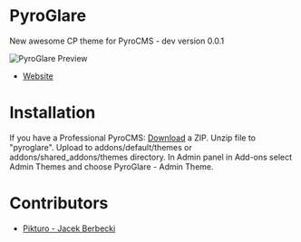 PyroGlare 
=========
New awesome CP theme for PyroCMS - dev version 0.0.1

![PyroGlare Preview](http://www.pikturo.pl/files/large/36dfb4237b656c2727abc41bceffb671.png)

* [Website](http://www.pikturo.pl/projects/pyroglare)

# Installation
If you have a Professional PyroCMS:
[Download](https://github.com/beruniu/pyroglare/archive/master.zip) a ZIP. Unzip file to "pyroglare". Upload to addons/default/themes or addons/shared_addons/themes directory.
In Admin panel in Add-ons select Admin Themes and choose PyroGlare - Admin Theme.

# Contributors
* [Pikturo - Jacek Berbecki](http://www.pikturo.pl/)
